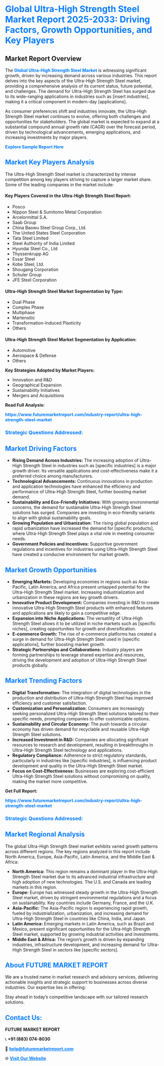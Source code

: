 <h1 style="color: #007BFF;">Global Ultra-High Strength Steel Market Report 2025-2033: Driving Factors, Growth Opportunities, and Key Players</h1>

<section id="overview">
<h2>Market Report Overview</h2>
<p>The <a href="https://www.futuremarketreport.com/industry-report/ultra-high-strength-steel-market" style="color: #007BFF; text-decoration: none;"><strong>Global Ultra-High Strength Steel Market</strong></a> is witnessing significant growth, driven by increasing demand across various industries. This report delves into the key aspects of the Ultra-High Strength Steel market, providing a comprehensive analysis of its current status, future potential, and challenges. The demand for Ultra-High Strength Steel has surged due to its wide-ranging applications in industries such as [insert industries], making it a critical component in modern-day [applications].</p>
<p>As consumer preferences shift and industries innovate, the Ultra-High Strength Steel market continues to evolve, offering both challenges and opportunities for stakeholders. The global market is expected to expand at a substantial compound annual growth rate (CAGR) over the forecast period, driven by technological advancements, emerging applications, and increasing investments by major players.</p>
</section>

<section id="overview">
<p><a href="https://www.futuremarketreport.com/request-sample/reportId=57975" style="color: #007BFF; text-decoration: none;"><strong>Explore Sample Report Here</strong></a></p>
</section>

<section id="key-players">
<h2 style="color: #007BFF;">Market Key Players Analysis</h2>
<p>The Ultra-High Strength Steel market is characterized by intense competition among key players striving to capture a larger market share. Some of the leading companies in the market include:</p>
<h4>Key Players Covered in the Ultra-High Strength Steel Report:</h4>
<ul><li>Posco</li><li>Nippon Steel &amp; Sumitomo Metal Corporation</li><li>Arcelormittal S.A.</li><li>Saab Group</li><li>China Baowu Steel Group Corp., Ltd.</li><li>The United States Steel Corporation</li><li>Tata Steel Limited</li><li>Steel Authority of India Limited</li><li>Hyundai Steel Co., Ltd</li><li>Thyssenkrupp AG</li><li>Essar Steel</li><li>Kobe Steel, Ltd.</li><li>Shougang Corporation</li><li>Schuler Group</li><li>JFE Steel Corporation</li></ul>
<h4>Ultra-High Strength Steel Market Segmentation by Type:</h4>
<ul><li>Dual Phase</li><li>Complex Phase</li><li>Multiphase</li><li>Martensitic</li><li>Transformation-Induced Plasticity</li><li>Others</li></ul>

<h4>Ultra-High Strength Steel Market Segmentation by Application:</h4>
<ul><li>Automotive</li><li>Aerospace &amp; Defense</li><li>Others</li></ul>
<p><strong>Key Strategies Adopted by Market Players:</strong></p>
<ul>
<li>Innovation and R&D</li>
<li>Geographical Expansion</li>
<li>Sustainability Initiatives</li>
<li>Mergers and Acquisitions</li>
</ul>
</section>

<section>
<p><strong>Read Full Analysis: </strong></p><a href="https://www.futuremarketreport.com/industry-report/ultra-high-strength-steel-market" style="color: #007BFF; text-decoration: none;"><strong>https://www.futuremarketreport.com/industry-report/ultra-high-strength-steel-market</strong></a>
<h3 style="color: #007BFF;">Strategic Questions Addressed:</h3>
</section>

<section id="driving-factors">
<h2 style="color: #007BFF;">Market Driving Factors</h2>
<ul>
<li><strong>Rising Demand Across Industries:</strong> The increasing adoption of Ultra-High Strength Steel in industries such as [specific industries] is a major growth driver. Its versatile applications and cost-effectiveness make it a preferred choice among manufacturers.</li>
<li><strong>Technological Advancements:</strong> Continuous innovations in production and application technologies have enhanced the efficiency and performance of Ultra-High Strength Steel, further boosting market demand.</li>
<li><strong>Sustainability and Eco-Friendly Initiatives:</strong> With growing environmental concerns, the demand for sustainable Ultra-High Strength Steel solutions has surged. Companies are investing in eco-friendly variants to align with global sustainability goals.</li>
<li><strong>Growing Population and Urbanization:</strong> The rising global population and rapid urbanization have increased the demand for [specific products], where Ultra-High Strength Steel plays a vital role in meeting consumer needs.</li>
<li><strong>Government Policies and Incentives:</strong> Supportive government regulations and incentives for industries using Ultra-High Strength Steel have created a conducive environment for market growth.</li>
</ul>
</section>

<section id="growth-opportunities">
<h2 style="color: #007BFF;">Market Growth Opportunities</h2>
<ul>
<li><strong>Emerging Markets:</strong> Developing economies in regions such as Asia-Pacific, Latin America, and Africa present untapped potential for the Ultra-High Strength Steel market. Increasing industrialization and urbanization in these regions are key growth drivers.</li>
<li><strong>Innovative Product Development:</strong> Companies investing in R&D to create innovative Ultra-High Strength Steel products with enhanced features and applications are likely to gain a competitive edge.</li>
<li><strong>Expansion into Niche Applications:</strong> The versatility of Ultra-High Strength Steel allows it to be utilized in niche markets such as [specific niches], creating opportunities for growth and diversification.</li>
<li><strong>E-commerce Growth:</strong> The rise of e-commerce platforms has created a surge in demand for Ultra-High Strength Steel used in [specific applications], further boosting market growth.</li>
<li><strong>Strategic Partnerships and Collaborations:</strong> Industry players are forming partnerships to leverage shared expertise and resources, driving the development and adoption of Ultra-High Strength Steel products globally.</li>
</ul>
</section>

<section id="trending-factors">
<h2 style="color: #007BFF;">Market Trending Factors</h2>
<ul>
<li><strong>Digital Transformation:</strong> The integration of digital technologies in the production and distribution of Ultra-High Strength Steel has improved efficiency and customer satisfaction.</li>
<li><strong>Customization and Personalization:</strong> Consumers are increasingly seeking personalized Ultra-High Strength Steel solutions tailored to their specific needs, prompting companies to offer customizable options.</li>
<li><strong>Sustainability and Circular Economy:</strong> The push towards a circular economy has driven demand for recyclable and reusable Ultra-High Strength Steel solutions.</li>
<li><strong>Increased Investment in R&D:</strong> Companies are allocating significant resources to research and development, resulting in breakthroughs in Ultra-High Strength Steel technology and applications.</li>
<li><strong>Regulatory Compliance:</strong> Adherence to strict regulatory standards, particularly in industries like [specific industries], is influencing product development and quality in the Ultra-High Strength Steel market.</li>
<li><strong>Focus on Cost-Effectiveness:</strong> Businesses are exploring cost-efficient Ultra-High Strength Steel solutions without compromising on quality, making the market more competitive.</li>
</ul>
</section>

<section>
<p><strong>Get Full Report: </strong></p><a href="https://www.futuremarketreport.com/industry-report/ultra-high-strength-steel-market" style="color: #007BFF; text-decoration: none;"><strong>https://www.futuremarketreport.com/industry-report/ultra-high-strength-steel-market</strong></a>
<h3 style="color: #007BFF;">Strategic Questions Addressed:</h3>
</section>


<section id="regional-analysis">
<h2 style="color: #007BFF;">Market Regional Analysis</h2>
<p>The global Ultra-High Strength Steel market exhibits varied growth patterns across different regions. The key regions analyzed in this report include North America, Europe, Asia-Pacific, Latin America, and the Middle East & Africa:</p>
<ul>
<li><strong>North America:</strong> This region remains a dominant player in the Ultra-High Strength Steel market due to its advanced industrial infrastructure and high adoption of new technologies. The U.S. and Canada are leading markets in this region.</li>
<li><strong>Europe:</strong> Europe has witnessed steady growth in the Ultra-High Strength Steel market, driven by stringent environmental regulations and a focus on sustainability. Key countries include Germany, France, and the U.K.</li>
<li><strong>Asia-Pacific:</strong> The Asia-Pacific region is experiencing rapid growth, fueled by industrialization, urbanization, and increasing demand for Ultra-High Strength Steel in countries like China, India, and Japan.</li>
<li><strong>Latin America:</strong> Emerging markets in Latin America, such as Brazil and Mexico, present significant opportunities for the Ultra-High Strength Steel market, supported by growing industrial activities and investments.</li>
<li><strong>Middle East & Africa:</strong> The region’s growth is driven by expanding industries, infrastructure development, and increasing demand for Ultra-High Strength Steel in sectors like [specific sectors].</li>
</ul>
</section>

<footer>
<h2 style="color: #007BFF;">About FUTURE MARKET REPORT</h2>
<p>We are a trusted name in market research and advisory services, delivering actionable insights and strategic support to businesses across diverse industries. Our expertise lies in offering:</p>

<p>Stay ahead in today’s competitive landscape with our tailored research solutions.</p>

<h2 style="color: #007BFF;">Contact Us:</h2>
<p><strong>FUTURE MARKET REPORT</strong></p>
<p>📞 <strong>+91 (883) 074-8030</strong></p>
<p>📧 <strong><a href="mailto:help@futuremarketreport.com" style="color: #007BFF;">help@futuremarketreport.com</a></strong></p>
<p>🌐 <strong><a href="https://www.futuremarketreport.com/" style="color: #007BFF;">Visit Our Website</a></strong></p>
</footer>